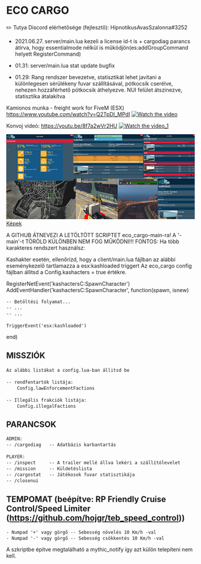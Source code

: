 # ECO CARGO 

:pencil2: Tutya Discord elérhetősége (fejlesztő): HipnotikusAvasSzalonna#3252

- 2021.06.27. server/main.lua kezeli a license id-t is + cargodiag parancs átírva, hogy essentialmode nélkül is működjön(es:addGroupCommand helyett RegisterCommand)

- 01.31: server/main.lua stat update bugfix
- 01.29: Rang rendszer bevezetve, statisztikát lehet javítani a különlegesen sérülékeny fuvar szállításával, pótkocsik cserélve, nehezen hozzáférhető pótkocsik áthelyezve. NUI felület átszinezve, statisztika átalakítva 

Kamionos munka - freight work for FiveM (ESX)
https://www.youtube.com/watch?v=Q2TpDI_MPdI
[![Watch the video](https://img.youtube.com/vi/Q2TpDI_MPdI/sddefault.jpg)](https://youtu.be/Q2TpDI_MPdI)

Konvoj videó:
https://youtu.be/8f7a2wVr2HU
[![Watch the video_1](https://img.youtube.com/vi/8f7a2wVr2HU/sddefault.jpg)](https://youtu.be/8f7a2wVr2HU)

![ecocargo gallery](https://github.com/Ekhion76/eco_cargo/blob/main/preview_images/eco_cargo_gallery.jpg)
[Képek](https://postimg.cc/gallery/hmm2bTb)

A GITHUB ÁTNEVEZI A LETÖLTÖTT SCRIPTET eco_cargo-main-ra! A '-main'-t TÖRÖLD KÜLÖNBEN NEM FOG MŰKÖDNI!!!
FONTOS: Ha több karakteres rendszert használsz:

Kashakter esetén, ellenőrizd, hogy a client/main.lua fájlban az alábbi eseménykezelő tartlamazza a esx:kashloaded triggert
Az eco_cargo config fájlban állitsd a Config.kashacters = true értékre.

RegisterNetEvent('kashactersC:SpawnCharacter')
AddEventHandler('kashactersC:SpawnCharacter', function(spawn, isnew)

    -- Betöltési folyamat...
    -- ...
    -- ...

    TriggerEvent('esx:kashloaded')
end)


## MISSZIÓK

    Az alábbi listákat a config.lua-ban állitsd be

    -- rendfentartók listája:
        Config.lawEnforcementFactions

    -- Illegális frakciók listája:
        Config.illegalFactions



## PARANCSOK

    ADMIN:
    -- /cargodiag   -- Adatbázis karbantartás

    PLAYER:
    -- /inspect     -- A trailer mellé állva lekéri a szállítólevelet
    -- /mission     -- Küldetéslista
    -- /cargostat   -- Játékosok fuvar statisztikája
    -- /closenui
    
## TEMPOMAT (beépítve: RP Friendly Cruise Control/Speed Limiter (https://github.com/hojgr/teb_speed_control))

    - Numpad '+' vagy görgő -- Sebesség növelés 10 Km/h -val
    - Numpad '-' vagy görgő -- Sebesség csökkentés 10 Km/h -val
    
A szkriptbe építve megtalálható a mythic_notify így azt külön telepíteni nem kell.
